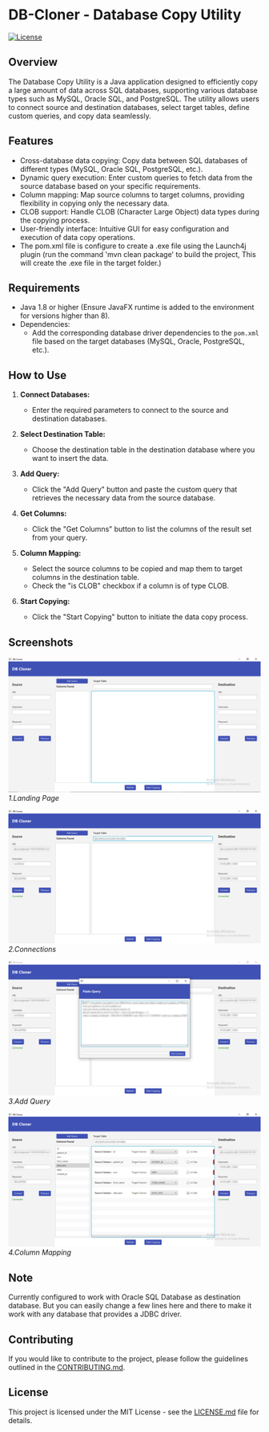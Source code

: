 # DB-Cloner - Database Copy Utility

[![License](https://img.shields.io/badge/license-MIT-blue.svg)](https://opensource.org/licenses/MIT)

## Overview

The Database Copy Utility is a Java application designed to efficiently copy a large amount of data across SQL databases, supporting various database types such as MySQL, Oracle SQL, and PostgreSQL. The utility allows users to connect source and destination databases, select target tables, define custom queries, and copy data seamlessly.

## Features

- Cross-database data copying: Copy data between SQL databases of different types (MySQL, Oracle SQL, PostgreSQL, etc.).
- Dynamic query execution: Enter custom queries to fetch data from the source database based on your specific requirements.
- Column mapping: Map source columns to target columns, providing flexibility in copying only the necessary data.
- CLOB support: Handle CLOB (Character Large Object) data types during the copying process.
- User-friendly interface: Intuitive GUI for easy configuration and execution of data copy operations.
- The pom.xml file is configure to create a .exe file using the Launch4j plugin (run the command 'mvn clean package' to build the project, This will create the .exe file in the target folder.)

## Requirements

- Java 1.8 or higher (Ensure JavaFX runtime is added to the environment for versions higher than 8).
- Dependencies:
  - Add the corresponding database driver dependencies to the `pom.xml` file based on the target databases (MySQL, Oracle, PostgreSQL, etc.).

## How to Use

1. **Connect Databases:**
   - Enter the required parameters to connect to the source and destination databases.

2. **Select Destination Table:**
   - Choose the destination table in the destination database where you want to insert the data.

3. **Add Query:**
   - Click the "Add Query" button and paste the custom query that retrieves the necessary data from the source database.

4. **Get Columns:**
   - Click the "Get Columns" button to list the columns of the result set from your query.

5. **Column Mapping:**
   - Select the source columns to be copied and map them to target columns in the destination table.
   - Check the "is CLOB" checkbox if a column is of type CLOB.

6. **Start Copying:**
   - Click the "Start Copying" button to initiate the data copy process.

## Screenshots
![Screenshot 1](Screenshots/s1.png)
*1.Landing Page*

![Screenshot 2](Screenshots/s2.png)
*2.Connections*

![Screenshot 3](Screenshots/s3.png)
*3.Add Query*

![Screenshot 4](Screenshots/s4.png)
*4.Column Mapping*

## Note

Currently configured to work with Oracle SQL Database as destination database.
But you can easily change a few lines here and there to make it work with any database that provides a JDBC driver.

## Contributing

If you would like to contribute to the project, please follow the guidelines outlined in the [CONTRIBUTING.md](CONTRIBUTING.md).

## License

This project is licensed under the MIT License - see the [LICENSE.md](LICENSE.md) file for details.
